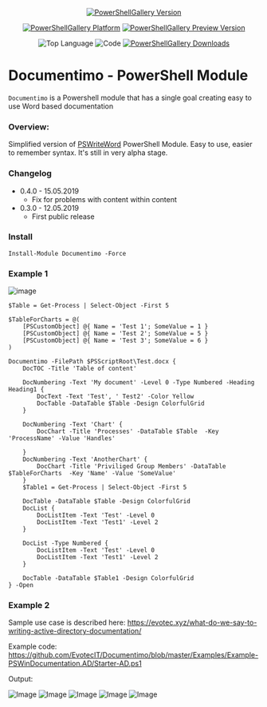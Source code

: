 ﻿<center>

[![PowerShellGallery Version](https://img.shields.io/powershellgallery/v/Documentimo.svg)](https://www.powershellgallery.com/packages/Documentimo)

[![PowerShellGallery Platform](https://img.shields.io/powershellgallery/p/Documentimo.svg)](https://www.powershellgallery.com/packages/Documentimo)
[![PowerShellGallery Preview Version](https://img.shields.io/powershellgallery/vpre/Documentimo.svg?label=powershell%20gallery%20preview&colorB=yellow)](https://www.powershellgallery.com/packages/Documentimo)

![Top Language](https://img.shields.io/github/languages/top/evotecit/Documentimo.svg)
![Code](https://img.shields.io/github/languages/code-size/evotecit/Documentimo.svg)
[![PowerShellGallery Downloads](https://img.shields.io/powershellgallery/dt/Documentimo.svg)](https://www.powershellgallery.com/packages/Documentimo)

</center>

# Documentimo - PowerShell Module
`Documentimo` is a Powershell module that has a single goal creating easy to use Word based documentation

### Overview:
Simplified version of [PSWriteWord](https://github.com/EvotecIT/PSWriteWord) PowerShell Module. Easy to use, easier to remember syntax. It's still in very alpha stage.

### Changelog
- 0.4.0 - 15.05.2019
  - Fix for problems with content within content
- 0.3.0 - 12.05.2019
  - First public release


### Install

```
Install-Module Documentimo -Force
```

### Example 1

![image](https://evotec.xyz/wp-content/uploads/2019/05/img_5cd7ffc9bab8f.png)

```
$Table = Get-Process | Select-Object -First 5

$TableForCharts = @(
    [PSCustomObject] @{ Name = 'Test 1'; SomeValue = 1 }
    [PSCustomObject] @{ Name = 'Test 2'; SomeValue = 5 }
    [PSCustomObject] @{ Name = 'Test 3'; SomeValue = 6 }
)

Documentimo -FilePath $PSScriptRoot\Test.docx {
    DocTOC -Title 'Table of content'

    DocNumbering -Text 'My document' -Level 0 -Type Numbered -Heading Heading1 {
        DocText -Text 'Test', ' Test2' -Color Yellow
        DocTable -DataTable $Table -Design ColorfulGrid
    }

    DocNumbering -Text 'Chart' {
        DocChart -Title 'Processes' -DataTable $Table  -Key 'ProcessName' -Value 'Handles'

    }
    DocNumbering -Text 'AnotherChart' {
        DocChart -Title 'Priviliged Group Members' -DataTable $TableForCharts  -Key 'Name' -Value 'SomeValue'
    }
    $Table1 = Get-Process | Select-Object -First 5

    DocTable -DataTable $Table -Design ColorfulGrid
    DocList {
        DocListItem -Text 'Test' -Level 0
        DocListItem -Text 'Test1' -Level 2
    }

    DocList -Type Numbered {
        DocListItem -Text 'Test' -Level 0
        DocListItem -Text 'Test1' -Level 2
    }

    DocTable -DataTable $Table1 -Design ColorfulGrid
} -Open
```


### Example 2

Sample use case is described here: https://evotec.xyz/what-do-we-say-to-writing-active-directory-documentation/

Example code: https://github.com/EvotecIT/Documentimo/blob/master/Examples/Example-PSWinDocumentation.AD/Starter-AD.ps1

Output:

![Image](https://evotec.xyz/wp-content/uploads/2019/05/img_5cd8006aabfde.png)
![Image](https://evotec.xyz/wp-content/uploads/2019/05/img_5cd8008d694d9.png)
![Image](https://evotec.xyz/wp-content/uploads/2019/05/img_5cd800a741a03.png)
![Image](https://evotec.xyz/wp-content/uploads/2019/05/img_5cd800bf42ba4.png)
![Image](https://evotec.xyz/wp-content/uploads/2019/05/img_5cd800ef8c547.png)
